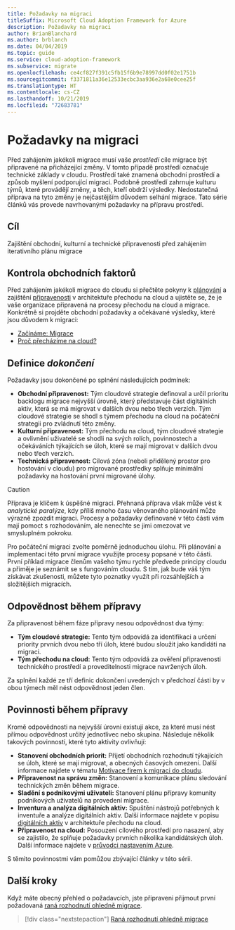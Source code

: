 ```yaml
---
title: Požadavky na migraci
titleSuffix: Microsoft Cloud Adoption Framework for Azure
description: Požadavky na migraci
author: BrianBlanchard
ms.author: brblanch
ms.date: 04/04/2019
ms.topic: guide
ms.service: cloud-adoption-framework
ms.subservice: migrate
ms.openlocfilehash: ce4cf827f391c5fb15f6b9e78997dd0f02e1751b
ms.sourcegitcommit: f3371811a36e12533ecbc3aa936e2a68e0cee25f
ms.translationtype: HT
ms.contentlocale: cs-CZ
ms.lasthandoff: 10/21/2019
ms.locfileid: "72683781"
---
```

# <a name="prerequisites-for-migration"></a>Požadavky na migraci

Před zahájením jakékoli migrace musí vaše _prostředí_ cíle migrace být připravené na přicházející změny. V tomto případě prostředí označuje technické základy v cloudu. Prostředí také znamená obchodní prostředí a způsob myšlení podporující migraci. Podobně prostředí zahrnuje kulturu týmů, které provádějí změny, a těch, kteří obdrží výsledky. Nedostatečná příprava na tyto změny je nejčastějším důvodem selhání migrace. Tato série článků vás provede navrhovanými požadavky na přípravu prostředí.

## <a name="objective"></a>Cíl

Zajištění obchodní, kulturní a technické připravenosti před zahájením iterativního plánu migrace

## <a name="review-business-drivers"></a>Kontrola obchodních faktorů

Před zahájením jakékoli migrace do cloudu si přečtěte pokyny k [plánování](../../../strategy/index.md) a zajištění [připravenosti](../../../ready/index.md) v architektuře přechodu na cloud a ujistěte se, že je vaše organizace připravená na procesy přechodu na cloud a migrace. Konkrétně si projděte obchodní požadavky a očekávané výsledky, které jsou důvodem k migraci:

- [Začínáme: Migrace](../../../getting-started/migrate.md)
- [Proč přecházíme na cloud?](../../../strategy/motivations.md)

## <a name="definition-of-done"></a>Definice *dokončení*

Požadavky jsou dokončené po splnění následujících podmínek:

- **Obchodní připravenost:** Tým cloudové strategie definoval a určil prioritu backlogu migrace nejvyšší úrovně, který představuje část digitálních aktiv, která se má migrovat v dalších dvou nebo třech verzích. Tým cloudové strategie se shodl s týmem přechodu na cloud na počáteční strategii pro zvládnutí této změny.
- **Kulturní připravenost:** Tým přechodu na cloud, tým cloudové strategie a ovlivnění uživatelé se shodli na svých rolích, povinnostech a očekáváních týkajících se úloh, které se mají migrovat v dalších dvou nebo třech verzích.
- **Technická připravenost:** Cílová zóna (neboli přidělený prostor pro hostování v cloudu) pro migrované prostředky splňuje minimální požadavky na hostování první migrované úlohy.

> [!CAUTION]
> Příprava je klíčem k úspěšné migraci. Přehnaná příprava však může vést k *analytické paralýze*, kdy příliš mnoho času věnovaného plánování může výrazně zpozdit migraci. Procesy a požadavky definované v této části vám mají pomoct s rozhodováním, ale nenechte se jimi omezovat ve smysluplném pokroku.
>
> Pro počáteční migraci zvolte poměrně jednoduchou úlohu. Při plánování a implementaci této první migrace využijte procesy popsané v této části. První příklad migrace členům vašeho týmu rychle předvede principy cloudu a přiměje je seznámit se s fungováním cloudu. S tím, jak bude váš tým získávat zkušenosti, můžete tyto poznatky využít při rozsáhlejších a složitějších migracích.

## <a name="accountability-during-prerequisites"></a>Odpovědnost během přípravy

Za připravenost během fáze přípravy nesou odpovědnost dva týmy:

- **Tým cloudové strategie:** Tento tým odpovídá za identifikaci a určení priority prvních dvou nebo tří úloh, které budou sloužit jako kandidáti na migraci.
- **Tým přechodu na cloud:** Tento tým odpovídá za ověření připravenosti technického prostředí a proveditelnosti migrace navržených úloh.

Za splnění každé ze tří definic dokončení uvedených v předchozí části by v obou týmech měl nést odpovědnost jeden člen.

## <a name="responsibilities-during-prerequisites"></a>Povinnosti během přípravy

Kromě odpovědnosti na nejvyšší úrovni existují akce, za které musí nést přímou odpovědnost určitý jednotlivec nebo skupina. Následuje několik takových povinností, které tyto aktivity ovlivňují:

- **Stanovení obchodních priorit:** Přijetí obchodních rozhodnutí týkajících se úloh, které se mají migrovat, a obecných časových omezení. Další informace najdete v tématu [Motivace firem k migraci do cloudu](../../../strategy/motivations.md).
- **Připravenost na správu změn:** Stanovení a komunikace plánu sledování technických změn během migrace.
- **Sladění s podnikovými uživateli:** Stanovení plánu přípravy komunity podnikových uživatelů na provedení migrace.
- **Inventura a analýza digitálních aktiv:** Spuštění nástrojů potřebných k inventuře a analýze digitálních aktiv. Další informace najdete v popisu [digitálních aktiv](../../../digital-estate/index.md) v architektuře přechodu na cloud.
- **Připravenost na cloud:** Posouzení cílového prostředí pro nasazení, aby se zajistilo, že splňuje požadavky prvních několika kandidátských úloh. Další informace najdete v [průvodci nastavením Azure](../../../ready/azure-setup-guide/index.md).

S těmito povinnostmi vám pomůžou zbývající články v této sérii.

## <a name="next-steps"></a>Další kroky

Když máte obecný přehled o požadavcích, jste připraveni přijmout první požadovaná [raná rozhodnutí ohledně migrace](./decisions.md).

> [!div class="nextstepaction"]
> [Raná rozhodnutí ohledně migrace](./decisions.md)
